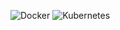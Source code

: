 ![Docker](https://img.shields.io/badge/docker-%230db7ed.svg?style=for-the-badge&logo=docker&logoColor=white)
	![Kubernetes](https://img.shields.io/badge/kubernetes-%23326ce5.svg?style=for-the-badge&logo=kubernetes&logoColor=white)
<!--
**williamNyongesa/williamNyongesa** is a ✨ _special_ ✨ repository because its `README.md` (this file) appears on your GitHub profile.

Here are some ideas to get you started:
![Docker](https://img.shields.io/badge/docker-%230db7ed.svg?style=for-the-badge&logo=docker&logoColo…
- 🔭 I’m currently working on ...
- 🌱 I’m currently learning ...
- 👯 I’m looking to collaborate on ...
- 🤔 I’m looking for help with ...
- 💬 Ask me about ...
- 📫 How to reach me: ...
- 😄 Pronouns: ...
- ⚡ Fun fact: ...
-->
